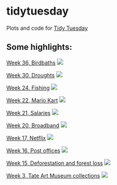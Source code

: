 # tidytuesday

Plots and code for <a href="https://github.com/rfordatascience/tidytuesday">Tidy Tuesday</a>

<h2>Some highlights:</h2>

<a href="https://github.com/ilenapeng/tidytuesday/tree/main/week36_birdbaths">Week 36, Birdbaths</a>
<img src="https://github.com/ilenapeng/tidytuesday/blob/main/week36_birdbaths/w36_birdbaths.png">

<a href="https://github.com/ilenapeng/tidytuesday/tree/main/week30_droughts">Week 30, Droughts</a>
<img src="https://github.com/ilenapeng/tidytuesday/blob/main/week30_droughts/w30_droughts.png">

<a href="https://github.com/ilenapeng/tidytuesday/tree/main/week24_fishing">Week 24, Fishing</a>
<img src="https://github.com/ilenapeng/tidytuesday/blob/main/week24_fishing/w24_fishing.png">

<a href="https://github.com/ilenapeng/tidytuesday/tree/main/week22_mariokart">Week 22, Mario Kart</a>
<img src="https://github.com/ilenapeng/tidytuesday/blob/main/week22_mariokart/w22_mariokart.png">

<a href="https://github.com/ilenapeng/tidytuesday/tree/main/week21_salaries">Week 21, Salaries</a>
<img src="https://github.com/ilenapeng/tidytuesday/blob/main/week21_salaries/w21_salaries.png">

<a href="https://github.com/ilenapeng/tidytuesday/tree/main/week20_broadband">Week 20, Broadband</a>
<img src="https://github.com/ilenapeng/tidytuesday/blob/main/week20_broadband/w20_broadband_2.png">

<a href="https://github.com/ilenapeng/tidytuesday/tree/main/week17_netflix">Week 17, Netflix</a>
<img src="https://github.com/ilenapeng/tidytuesday/blob/main/week17_netflix/w17_netflix.png">

<a href="https://github.com/ilenapeng/tidytuesday/tree/main/week16_postoffices">Week 16, Post offices</a>
<img src="https://github.com/ilenapeng/tidytuesday/blob/main/week16_postoffices/w16_postoffice.png">

<a href="https://github.com/ilenapeng/tidytuesday/tree/main/week15_forests">Week 15, Deforestation and forest loss</a>
<img src="https://github.com/ilenapeng/tidytuesday/blob/main/week15_forests/w15_forests.png">

<a href="https://github.com/ilenapeng/tidytuesday/tree/main/week3_art">Week 3, Tate Art Museum collections</a>
<img src="https://github.com/ilenapeng/tidytuesday/blob/main/week3_art/w3_art.png">
